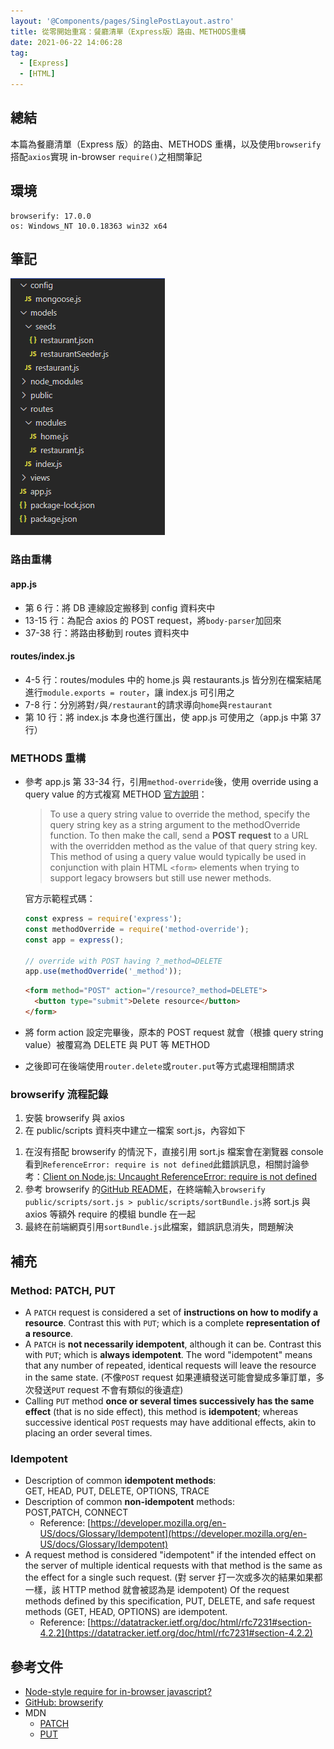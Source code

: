 ```yaml
---
layout: '@Components/pages/SinglePostLayout.astro'
title: 從零開始重寫：餐廳清單（Express版）路由、METHODS重構
date: 2021-06-22 14:06:28
tag:
  - [Express]
  - [HTML]
---
```


## 總結

本篇為餐廳清單（Express 版）的路由、METHODS 重構，以及使用`browserify`搭配`axios`實現 in-browser `require()`之相關筆記

## 環境

```
browserify: 17.0.0
os: Windows_NT 10.0.18363 win32 x64
```

## 筆記

![重構後的資料夾結構](/2021/express-restaurant-list-1/folderStructure.png)

### 路由重構

<script src="https://gist.github.com/tzynwang/708c0d129d912f54e8043e62cb9e751a.js"></script>

#### app.js

- 第 6 行：將 DB 連線設定搬移到 config 資料夾中
- 13-15 行：為配合 axios 的 POST request，將`body-parser`加回來
- 37-38 行：將路由移動到 routes 資料夾中

#### routes/index.js

- 4-5 行：routes/modules 中的 home.js 與 restaurants.js 皆分別在檔案結尾進行`module.exports = router`，讓 index.js 可引用之
- 7-8 行：分別將對`/`與`/restaurant`的請求導向`home`與`restaurant`
- 第 10 行：將 index.js 本身也進行匯出，使 app.js 可使用之（app.js 中第 37 行）

### METHODS 重構

- 參考 app.js 第 33-34 行，引用`method-override`後，使用 override using a query value 的方式複寫 METHOD
  [官方說明](http://expressjs.com/en/resources/middleware/method-override.html)：

  > To use a query string value to override the method, specify the query string key as a string argument to the methodOverride function. To then make the call, send a **POST request** to a URL with the overridden method as the value of that query string key. This method of using a query value would typically be used in conjunction with plain HTML `<form>` elements when trying to support legacy browsers but still use newer methods.

  官方示範程式碼：

  ```js
  const express = require('express');
  const methodOverride = require('method-override');
  const app = express();

  // override with POST having ?_method=DELETE
  app.use(methodOverride('_method'));
  ```

  ```html
  <form method="POST" action="/resource?_method=DELETE">
    <button type="submit">Delete resource</button>
  </form>
  ```

- 將 form action 設定完畢後，原本的 POST request 就會（根據 query string value）被覆寫為 DELETE 與 PUT 等 METHOD
- 之後即可在後端使用`router.delete`或`router.put`等方式處理相關請求

### browserify 流程記錄

1. 安裝 browserify 與 axios
1. 在 public/scripts 資料夾中建立一檔案 sort.js，內容如下

<script src="https://gist.github.com/tzynwang/f034770c2ca9f0cc16edc449f44a1f94.js"></script>

1. 在沒有搭配 browserify 的情況下，直接引用 sort.js 檔案會在瀏覽器 console 看到`ReferenceError: require is not defined`此錯誤訊息，相關討論參考：[Client on Node.js: Uncaught ReferenceError: require is not defined](https://stackoverflow.com/questions/19059580/client-on-node-js-uncaught-referenceerror-require-is-not-defined)
1. 參考 browserify 的[GitHub README](https://github.com/browserify/browserify#example)，在終端輸入`browserify public/scripts/sort.js > public/scripts/sortBundle.js`將 sort.js 與 axios 等額外 require 的模組 bundle 在一起
1. 最終在前端網頁引用`sortBundle.js`此檔案，錯誤訊息消失，問題解決

## 補充

### Method: PATCH, PUT

- A `PATCH` request is considered a set of **instructions on how to modify a resource**. Contrast this with `PUT`; which is a complete **representation of a resource**.
- A `PATCH` is **not necessarily idempotent**, although it can be. Contrast this with `PUT`; which is **always idempotent**. The word "idempotent" means that any number of repeated, identical requests will leave the resource in the same state. (不像`POST` request 如果連續發送可能會變成多筆訂單，多次發送`PUT` request 不會有類似的後遺症)
- Calling `PUT` method **once or several times successively has the same effect** (that is no side effect), this method is **idempotent**; whereas successive identical `POST` requests may have additional effects, akin to placing an order several times.

### Idempotent

- Description of common **idempotent methods**: GET, HEAD, PUT, DELETE, OPTIONS, TRACE
- Description of common **non-idempotent** methods: POST,PATCH, CONNECT
  - Reference: [https://developer.mozilla.org/en-US/docs/Glossary/Idempotent](https://developer.mozilla.org/en-US/docs/Glossary/Idempotent)
- A request method is considered "idempotent" if the intended effect on the server of multiple identical requests with that method is the same as the effect for a single such request. (對 server 打一次或多次的結果如果都一樣，該 HTTP method 就會被認為是 idempotent) Of the request methods defined by this specification, PUT, DELETE, and safe request methods (GET, HEAD, OPTIONS) are idempotent.
  - Reference: [https://datatracker.ietf.org/doc/html/rfc7231#section-4.2.2](https://datatracker.ietf.org/doc/html/rfc7231#section-4.2.2)

## 參考文件

- [Node-style require for in-browser javascript?](https://stackoverflow.com/questions/6971583/node-style-require-for-in-browser-javascript/11588570)
- [GitHub: browserify](https://github.com/browserify/browserify#browserify)
- MDN
  - [PATCH](https://developer.mozilla.org/en-US/docs/Web/HTTP/Methods/PATCH)
  - [PUT](https://developer.mozilla.org/en-US/docs/Web/HTTP/Methods/PUT)
